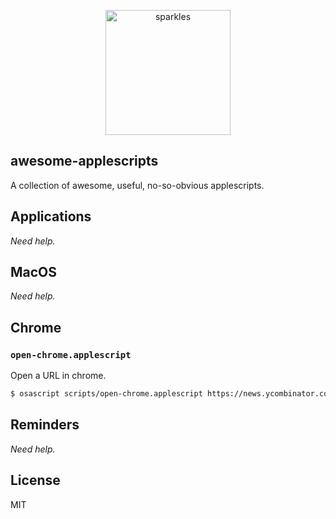 <p align="center">
  <img alt="sparkles" src="https://user-images.githubusercontent.com/659829/33517575-84f0203c-d73b-11e7-9459-fe8f53f6f3da.png" width=200>
</p>

## awesome-applescripts

A collection of awesome, useful, no-so-obvious applescripts.

## Applications

_Need help._


## MacOS

_Need help._


## Chrome

### `open-chrome.applescript`

Open a URL in chrome.

```sh
$ osascript scripts/open-chrome.applescript https://news.ycombinator.com/
```


## Reminders

_Need help._


## License

MIT
